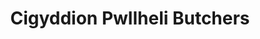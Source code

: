 ---
title: "Cigyddion Pwllheli Butchers"
url: /pwllheli/cigyddion-pwllheli-butchers/
shop: butcher
---